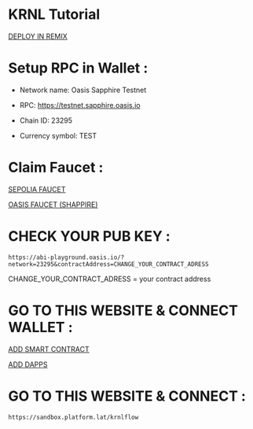 # KRNL Tutorial #

[ DEPLOY IN REMIX](https://remix.ethereum.org/)

# Setup RPC in Wallet :
- Network name: Oasis Sapphire Testnet

- RPC: https://testnet.sapphire.oasis.io

- Chain ID: 23295

- Currency symbol: TEST

# Claim Faucet :

[SEPOLIA FAUCET](https://cloud.google.com/application/web3/faucet)

[OASIS FAUCET (SHAPPIRE)](https://faucet.testnet.oasis.dev/)

# CHECK YOUR PUB KEY :

```
https://abi-playground.oasis.io/?network=23295&contractAddress=CHANGE_YOUR_CONTRACT_ADRESS
```
CHANGE_YOUR_CONTRACT_ADRESS = your contract address

# GO TO THIS WEBSITE & CONNECT WALLET :

[ADD SMART CONTRACT](https://app.platform.lat/contract?page=1)

[ADD DAPPS](https://app.platform.lat/dapp?page=1)

# GO TO THIS WEBSITE & CONNECT :
```
https://sandbox.platform.lat/krnlflow
```


